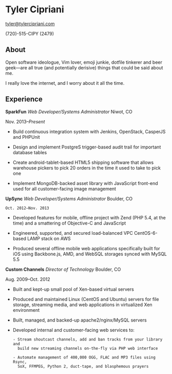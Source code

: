 # Tyler Cipriani

[tyler@tylercipriani.com](mailto:tyler@tylercipriani.com)

(720)-515-CIPY (2479)

## About

Open software ideologue, Vim lover, emoji junkie, dotfile tinkerer and beer
geek—are all true (and potentially derisive) things that could be said
about me.

I really love the internet, and I worry about it all the time.

## Experience

**SparkFun** _Web Developer/Systems Administrator_ Niwot, CO

   Nov. 2013–_Present_

  *  Build continuous integration system with Jenkins, OpenStack,
       CasperJS and PHPUnit

  *  Design and implement PostgreS trigger-based audit trail for important
       database tables

  *  Create android-tablet-based HTML5 shipping software that allows
       warehouse pickers to pick 20 orders in the time it used to take to
       pick one

  *  Implement MongoDB-backed asset library with JavaScript front-end used
       for all customer-facing image management


**UpSync** _Web Developer/Systems Administrator_ Boulder, CO

    Oct. 2012–Nov. 2013

  * Developed features for mobile, offline project with Zend (PHP 5.4, at
      the time) and a smattering of Objective-C and JavaScript

  * Engineered, supported, and secured load-balanced VPC CentOS-6-based
      LAMP stack on AWS

  * Produced several offline mobile web applications specifically built for
      iOS using Backbone.js, AMD, and WebSQL storages synced with MySQL 5.5


**Custom Channels** _Director of Technology_ Boulder, CO

   Aug. 2009–Oct. 2012

  * Built and kept-up small pool of Xen-based virtual servers

  * Produced and maintained Linux (CentOS and Ubuntu) servers for file
      storage, streaming media, and web applications in virtualized Xen
      environment

  * Built, managed, and backed-up apache2/nginx/MySQL servers

  * Developed internal and customer-facing web services to:

        - Stream shoutcast channels, add and ban tracks from your library and
          build new streaming channels on-the-fly via PHP web interface

        - Automate management of 400,000 OGG, FLAC and MP3 files using Rsync,
          SoX, FFMPEG, Python 2, duct-tape, and blasphemous prayers

